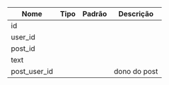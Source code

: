 | Nome | Tipo | Padrão | Descrição |
|------|------|--------|-----------|
| id |  |  |  |
| user_id |  |  |  |
| post_id |  |  |  |
| text |  |  |  |
| post_user_id |  |  | dono do post |

